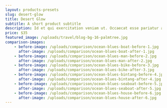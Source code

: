 ```yaml
---
layout: products-presets
slug: desert-glow
title: Desert Glow
subtitle: A short product subtitle
description: Id et qui exercitation veniam ut. Occaecat esse pariatur aliquip aliqua id duis reprehenderit qui. Culpa magna ex ea aliqua. Incididunt ullamco nostrud laboris et nisi adipisicing proident ullamco cupidatat eiusmod reprehenderit. Qui sunt enim ex deserunt nostrud. Consectetur officia in aliquip do sunt consequat sint eiusmod non proident. Occaecat id proident excepteur ut incididunt do ad minim velit duis dolor.
price: $35
featured_image: /uploads/travel/blog-bg-16-palmtree.jpg
comparison-images: 
    - before-image: /uploads/comparison/ocean-blues-boat-before-1.jpg
      after-image: /uploads/comparison/ocean-blues-boat-after-1.jpg
    - before-image: /uploads/comparison/ocean-blues-man-before-2.jpg
      after-image: /uploads/comparison/ocean-blues-man-after-2.jpg
    - before-image: /uploads/comparison/ocean-blues-bike-before-3.jpg
      after-image: /uploads/comparison/ocean-blues-bike-after-3.jpg
    - before-image: /uploads/comparison/ocean-blues-bintang-before-4.jpg
      after-image: /uploads/comparison/ocean-blues-bintang-after-4.jpg
    - before-image: /uploads/comparison/ocean-blues-seaboat-before-5.jpg
      after-image: /uploads/comparison/ocean-blues-seaboat-after-5.jpg
    - before-image: /uploads/comparison/ocean-blues-house-before-6.jpg
      after-image: /uploads/comparison/ocean-blues-house-after-6.jpg
---
```


